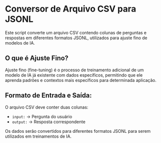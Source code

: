 # Conversor de Arquivo CSV para JSONL

Este script converte um arquivo CSV contendo colunas de perguntas e respostas em diferentes formatos JSONL, 
utilizados para ajuste fino de modelos de IA.

## O que é Ajuste Fino?
Ajuste fino (fine-tuning) é o processo de treinamento adicional de um modelo de IA já existente 
com dados específicos, permitindo que ele aprenda padrões e contextos mais específicos para determinada aplicação.

## Formato de Entrada e Saída:
O arquivo CSV deve conter duas colunas:
- `input:` -> Pergunta do usuário
- `output:` -> Resposta correspondente

Os dados serão convertidos para diferentes formatos JSONL para serem utilizados em treinamentos de IA.
